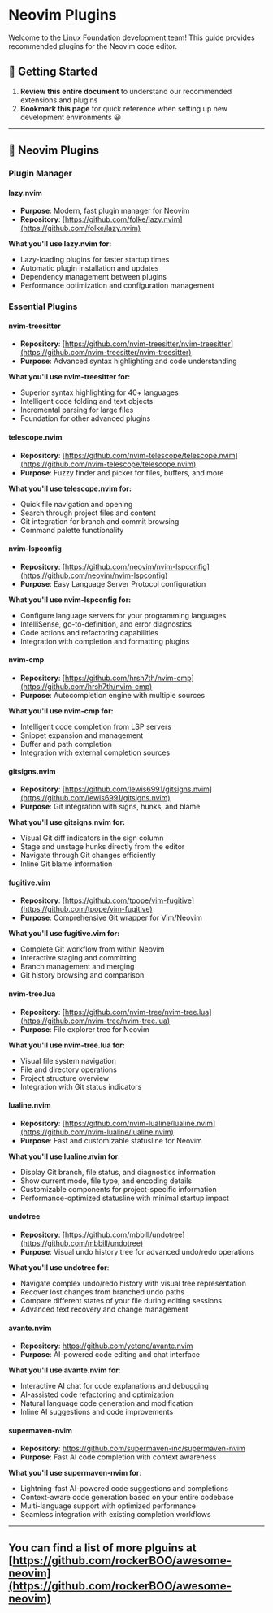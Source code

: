 # Neovim Plugins

Welcome to the Linux Foundation development team! This guide provides recommended plugins for the Neovim code editor.

## 🚀 Getting Started

1. **Review this entire document** to understand our recommended extensions and plugins
2. **Bookmark this page** for quick reference when setting up new development environments 😀

---

## 🔧 Neovim Plugins

### Plugin Manager

#### lazy.nvim

- **Purpose**: Modern, fast plugin manager for Neovim
- **Repository**: [https://github.com/folke/lazy.nvim](https://github.com/folke/lazy.nvim)

**What you'll use lazy.nvim for:**
- Lazy-loading plugins for faster startup times
- Automatic plugin installation and updates
- Dependency management between plugins
- Performance optimization and configuration management

### Essential Plugins

#### nvim-treesitter

- **Repository**: [https://github.com/nvim-treesitter/nvim-treesitter](https://github.com/nvim-treesitter/nvim-treesitter)
- **Purpose**: Advanced syntax highlighting and code understanding

**What you'll use nvim-treesitter for:**
- Superior syntax highlighting for 40+ languages
- Intelligent code folding and text objects
- Incremental parsing for large files
- Foundation for other advanced plugins

#### telescope.nvim

- **Repository**: [https://github.com/nvim-telescope/telescope.nvim](https://github.com/nvim-telescope/telescope.nvim)
- **Purpose**: Fuzzy finder and picker for files, buffers, and more

**What you'll use telescope.nvim for:**
- Quick file navigation and opening
- Search through project files and content
- Git integration for branch and commit browsing
- Command palette functionality

#### nvim-lspconfig

- **Repository**: [https://github.com/neovim/nvim-lspconfig](https://github.com/neovim/nvim-lspconfig)
- **Purpose**: Easy Language Server Protocol configuration

**What you'll use nvim-lspconfig for:**
- Configure language servers for your programming languages
- IntelliSense, go-to-definition, and error diagnostics
- Code actions and refactoring capabilities
- Integration with completion and formatting plugins

#### nvim-cmp

- **Repository**: [https://github.com/hrsh7th/nvim-cmp](https://github.com/hrsh7th/nvim-cmp)
- **Purpose**: Autocompletion engine with multiple sources

**What you'll use nvim-cmp for:**
- Intelligent code completion from LSP servers
- Snippet expansion and management
- Buffer and path completion
- Integration with external completion sources

#### gitsigns.nvim

- **Repository**: [https://github.com/lewis6991/gitsigns.nvim](https://github.com/lewis6991/gitsigns.nvim)
- **Purpose**: Git integration with signs, hunks, and blame

**What you'll use gitsigns.nvim for:**
- Visual Git diff indicators in the sign column
- Stage and unstage hunks directly from the editor
- Navigate through Git changes efficiently
- Inline Git blame information

#### fugitive.vim

- **Repository**: [https://github.com/tpope/vim-fugitive](https://github.com/tpope/vim-fugitive)
- **Purpose**: Comprehensive Git wrapper for Vim/Neovim

**What you'll use fugitive.vim for:**
- Complete Git workflow from within Neovim
- Interactive staging and committing
- Branch management and merging
- Git history browsing and comparison

#### nvim-tree.lua

- **Repository**: [https://github.com/nvim-tree/nvim-tree.lua](https://github.com/nvim-tree/nvim-tree.lua)
- **Purpose**: File explorer tree for Neovim

**What you'll use nvim-tree.lua for:**
- Visual file system navigation
- File and directory operations
- Project structure overview
- Integration with Git status indicators

#### lualine.nvim

- **Repository**: [https://github.com/nvim-lualine/lualine.nvim](https://github.com/nvim-lualine/lualine.nvim)
- **Purpose**: Fast and customizable statusline for Neovim

**What you'll use lualine.nvim for**:
  - Display Git branch, file status, and diagnostics information
  - Show current mode, file type, and encoding details
  - Customizable components for project-specific information
  - Performance-optimized statusline with minimal startup impact

#### undotree

- **Repository**: [https://github.com/mbbill/undotree](https://github.com/mbbill/undotree)
- **Purpose**: Visual undo history tree for advanced undo/redo operations

**What you'll use undotree for**:
  - Navigate complex undo/redo history with visual tree representation
  - Recover lost changes from branched undo paths
  - Compare different states of your file during editing sessions
  - Advanced text recovery and change management

#### avante.nvim

- **Repository**: https://github.com/yetone/avante.nvim
- **Purpose**: AI-powered code editing and chat interface

**What you'll use avante.nvim for**:

  - Interactive AI chat for code explanations and debugging
  - AI-assisted code refactoring and optimization
  - Natural language code generation and modification
  - Inline AI suggestions and code improvements

#### supermaven-nvim

- **Repository**: https://github.com/supermaven-inc/supermaven-nvim
- **Purpose**: Fast AI code completion with context awareness

**What you'll use supermaven-nvim for**:
  - Lightning-fast AI-powered code suggestions and completions
  - Context-aware code generation based on your entire codebase
  - Multi-language support with optimized performance
  - Seamless integration with existing completion workflows

--- 

You can find a list of more plguins at [https://github.com/rockerBOO/awesome-neovim](https://github.com/rockerBOO/awesome-neovim)
---
